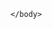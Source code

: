 <html>
	<body>

<meta name="viewport" content="width=device-width, initial-scale=1, minimum-scale=1">

<style type='text/css'>
	.embeddedServiceHelpButton .helpButton .uiButton {
		background-color: #016179;
		font-family: "Arial", sans-serif;
	}
	.embeddedServiceHelpButton .helpButton .uiButton:focus {
		outline: 1px solid ##016179;
	}
</style>

<script type='text/javascript' src='https://service.force.com/embeddedservice/5.0/esw.min.js'></script>
<script type='text/javascript'>
	var initESW = function(gslbBaseURL) {
		embedded_svc.settings.displayHelpButton = true; //Or false
		embedded_svc.settings.language = ''; //For example, enter 'en' or 'en-US'

		embedded_svc.settings.defaultMinimizedText = 'Chat with an Agent'; //(Defaults to Chat with an Expert)
		//embedded_svc.settings.disabledMinimizedText = '...'; //(Defaults to Agent Offline)

		//embedded_svc.settings.loadingText = ''; //(Defaults to Loading)
		//embedded_svc.settings.storageDomain = 'yourdomain.com'; //(Sets the domain for your deployment so that visitors can navigate subdomains during a chat session)

		// Settings for Chat
		//embedded_svc.settings.directToButtonRouting = function(prechatFormData) {
			// Dynamically changes the button ID based on what the visitor enters in the pre-chat form.
			// Returns a valid button ID.
		//};
		//embedded_svc.settings.prepopulatedPrechatFields = {}; //Sets the auto-population of pre-chat form fields
		//embedded_svc.settings.fallbackRouting = []; //An array of button IDs, user IDs, or userId_buttonId
		//embedded_svc.settings.offlineSupportMinimizedText = '...'; //(Defaults to Contact Us)

		embedded_svc.settings.enabledFeatures = ['LiveAgent'];
		embedded_svc.settings.entryFeature = 'LiveAgent';

    embedded_svc.settings.extraPrechatFormDetails = 
			[
				{
					"label":"Card Token",
					"value": '1234567890',
					"transcriptFields":[ "Card_Token__c" ],
					"displayToAgent":true
				},
      ];

		embedded_svc.init(
			'https://fleetcorna--amznchat.sandbox.my.salesforce.com',
			'https://fleetcorna--amznchat.sandbox.my.salesforce-sites.com/LiveChatSite',
			gslbBaseURL,
			'00DcY000000QsCt',
			'Amazon_Embedded_Chat',
			{
				baseLiveAgentContentURL: 'https://c.la2s-core2.sfdc-lywfpd.salesforceliveagent.com/content',
				deploymentId: '572cY0000006Zcb',
				buttonId: '573cY0000001nWX',
				baseLiveAgentURL: 'https://d.la2s-core2.sfdc-lywfpd.salesforceliveagent.com/chat',
				eswLiveAgentDevName: 'EmbeddedServiceLiveAgent_Parent04IcY0000007D29UAE_191d7d35c9a',
				isOfflineSupportEnabled: false
			}
		);
	};

	if (!window.embedded_svc) {
		var s = document.createElement('script');
		s.setAttribute('src', 'https://fleetcorna--amznchat.sandbox.my.salesforce.com/embeddedservice/5.0/esw.min.js');
		s.onload = function() {
			initESW(null);
		};
		document.body.appendChild(s);
	} else {
		initESW('https://service.force.com');
	}
</script>

	</body>
 </html>
